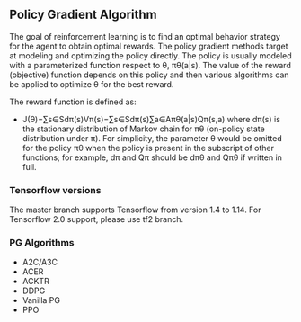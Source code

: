 
## Policy Gradient Algorithm
The goal of reinforcement learning is to find an optimal behavior strategy for the agent to obtain optimal rewards. The policy gradient methods target at modeling and optimizing the policy directly. The policy is usually modeled with a parameterized function respect to θ, πθ(a|s). The value of the reward (objective) function depends on this policy and then various algorithms can be applied to optimize θ for the best reward.

The reward function is defined as:

- J(θ)=∑s∈Sdπ(s)Vπ(s)=∑s∈Sdπ(s)∑a∈Aπθ(a|s)Qπ(s,a)
where dπ(s) is the stationary distribution of Markov chain for πθ (on-policy state distribution under π). For simplicity, the parameter θ would be omitted for the policy πθ when the policy is present in the subscript of other functions; for example, dπ and Qπ should be dπθ and Qπθ if written in full.



### Tensorflow versions
The master branch supports Tensorflow from version 1.4 to 1.14. For Tensorflow 2.0 support, please use tf2 branch.

### PG Algorithms
- A2C/A3C
- ACER
- ACKTR
- DDPG
- Vanilla PG
- PPO
